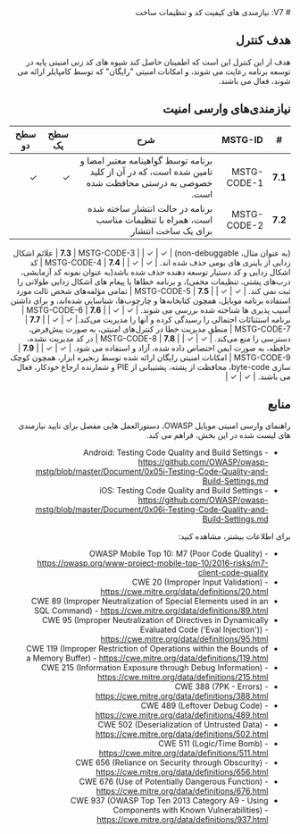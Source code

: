<div dir="rtl" markdown="1">
# V7: نیازمندی های کیفیت کد و تنظیمات ساخت

## هدف کنترل

هدف از این کنترل این است که اطمینان حاصل کند شیوه های کد زنی امنیتی پایه در توسعه برنامه رعایت می شوند، و امکانات امنیتی "رایگان" که توسط کامپایلر ارائه می شوند، فعال می باشند.  

## نیازمندی‌های وارسی امنیت

| # | MSTG-ID | شرح  | سطح یک | سطح دو |
| -- | -------- | ---------------------- | - | - |
| **7.1** | MSTG-CODE-1 | برنامه توسط گواهینامه معتبر امضا و تامین شده است، که در آن از کلید خصوصی به درستی محافظت شده است. | ✓ | ✓ |
| **7.2** | MSTG-CODE-2 | برنامه در حالت انتشار ساخته شده است، همراه با تنظیمات مناسب برای یک ساخت انتشار
 (به عنوان مثال، non-debuggable)
 | ✓ | ✓ |
| **7.3** | MSTG-CODE-3 | علائم اشکال زدایی از باینری های بومی حذف شده اند. | ✓ | ✓ |
| **7.4** | MSTG-CODE-4 | کد اشکال زدایی و کد دستیار توسعه دهنده حذف شده باشد(به عنوان نمونه کد آزمایشی، درب‌های پشتی، تنظیمات مخفی)، و برنامه خطاها یا پیغام های اشکال زدایی طولانی را ثبت نمی کند. | ✓ | ✓ |
| **7.5** | MSTG-CODE-5 | تمامی مؤلفه‌های شخص ثالث مورد استفاده برنامه موبایل، همچون کتابخانه‌ها و چارچوب‌ها، شناسایی شده‌اند، و برای داشتن آسیب پذیری ها شناخته شده بررسی می شوند. | ✓ | ✓ |
| **7.6** | MSTG-CODE-6 | برنامه استثنائات احتمالی را رسیدگی کرده و آنها را مدیریت می‌کند.| ✓ | ✓ |
| **7.7** | MSTG-CODE-7 | منطق مدیریت خطا در کنترل‌های امنیتی، به صورت پیش‌فرض، دسترسی را منع می‌کند. | ✓ | ✓ |
| **7.8** | MSTG-CODE-8 | در کد مدیریت نشده، حافظه، به صورت ایمن اختصاص داده شده، آزاد و استفاده می شود.  | ✓ | ✓ |
| **7.9** | MSTG-CODE-9 | امکانات امنیتی رایگان ارائه شده توسط زنجیره ابزار، همچون کوچک سازی byte-code، محافظت از پشته، پشتیبانی از PIE و شمارنده ارجاع خودکار، فعال می باشند. | ✓ | ✓ |

## منابع

راهنمای وارسی امنیتی موبایل OWASP، دستورالعمل هایی مفصل برای تایید نیازمندی های لیست شده در این بخش، فراهم می کند.

- Android: Testing Code Quality and Build Settings - <https://github.com/OWASP/owasp-mstg/blob/master/Document/0x05i-Testing-Code-Quality-and-Build-Settings.md>
- iOS: Testing Code Quality and Build Settings - <https://github.com/OWASP/owasp-mstg/blob/master/Document/0x06i-Testing-Code-Quality-and-Build-Settings.md>

برای اطلاعات بیشتر، مشاهده کنید:

- OWASP Mobile Top 10: M7 (Poor Code Quality) - <https://owasp.org/www-project-mobile-top-10/2016-risks/m7-client-code-quality>
- CWE 20 (Improper Input Validation) - <https://cwe.mitre.org/data/definitions/20.html>
- CWE 89 (Improper Neutralization of Special Elements used in an SQL Command) - <https://cwe.mitre.org/data/definitions/89.html>
- CWE 95 (Improper Neutralization of Directives in Dynamically Evaluated Code ('Eval Injection')) - <https://cwe.mitre.org/data/definitions/95.html>
- CWE 119 (Improper Restriction of Operations within the Bounds of a Memory Buffer) - <https://cwe.mitre.org/data/definitions/119.html>
- CWE 215 (Information Exposure through Debug Information) - <https://cwe.mitre.org/data/definitions/215.html>
- CWE 388 (7PK - Errors) - <https://cwe.mitre.org/data/definitions/388.html>
- CWE 489 (Leftover Debug Code) - <https://cwe.mitre.org/data/definitions/489.html>
- CWE 502 (Deserialization of Untrusted Data) - <https://cwe.mitre.org/data/definitions/502.html>
- CWE 511 (Logic/Time Bomb) - <https://cwe.mitre.org/data/definitions/511.html>
- CWE 656 (Reliance on Security through Obscurity) - <https://cwe.mitre.org/data/definitions/656.html>
- CWE 676 (Use of Potentially Dangerous Function)  - <https://cwe.mitre.org/data/definitions/676.html>
- CWE 937 (OWASP Top Ten 2013 Category A9 - Using Components with Known Vulnerabilities) - <https://cwe.mitre.org/data/definitions/937.html>

</div>
